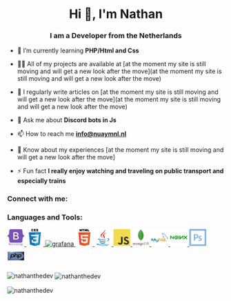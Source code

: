 <h1 align="center">Hi 👋, I'm Nathan</h1>
<h3 align="center">I am a Developer from the Netherlands</h3>

- 🌱 I’m currently learning **PHP/Html and Css**

- 👨‍💻 All of my projects are available at [at the moment my site is still moving and will get a new look after the move](at the moment my site is still moving and will get a new look after the move)

- 📝 I regularly write articles on [at the moment my site is still moving and will get a new look after the move](at the moment my site is still moving and will get a new look after the move)

- 💬 Ask me about **Discord bots in Js**

- 📫 How to reach me **info@nuaymnl.nl**

- 📄 Know about my experiences [at the moment my site is still moving and will get a new look after the move]

- ⚡ Fun fact **I really enjoy watching and traveling on public transport and especially trains**

<h3 align="left">Connect with me:</h3>
<p align="left">
</p>

<h3 align="left">Languages and Tools:</h3>
<p align="left"> <a href="https://getbootstrap.com" target="_blank" rel="noreferrer"> <img src="https://raw.githubusercontent.com/devicons/devicon/master/icons/bootstrap/bootstrap-plain-wordmark.svg" alt="bootstrap" width="40" height="40"/> </a> <a href="https://www.w3schools.com/css/" target="_blank" rel="noreferrer"> <img src="https://raw.githubusercontent.com/devicons/devicon/master/icons/css3/css3-original-wordmark.svg" alt="css3" width="40" height="40"/> </a> <a href="https://grafana.com" target="_blank" rel="noreferrer"> <img src="https://www.vectorlogo.zone/logos/grafana/grafana-icon.svg" alt="grafana" width="40" height="40"/> </a> <a href="https://www.w3.org/html/" target="_blank" rel="noreferrer"> <img src="https://raw.githubusercontent.com/devicons/devicon/master/icons/html5/html5-original-wordmark.svg" alt="html5" width="40" height="40"/> </a> <a href="https://www.java.com" target="_blank" rel="noreferrer"> <img src="https://raw.githubusercontent.com/devicons/devicon/master/icons/java/java-original.svg" alt="java" width="40" height="40"/> </a> <a href="https://developer.mozilla.org/en-US/docs/Web/JavaScript" target="_blank" rel="noreferrer"> <img src="https://raw.githubusercontent.com/devicons/devicon/master/icons/javascript/javascript-original.svg" alt="javascript" width="40" height="40"/> </a> <a href="https://www.mongodb.com/" target="_blank" rel="noreferrer"> <img src="https://raw.githubusercontent.com/devicons/devicon/master/icons/mongodb/mongodb-original-wordmark.svg" alt="mongodb" width="40" height="40"/> </a> <a href="https://www.mysql.com/" target="_blank" rel="noreferrer"> <img src="https://raw.githubusercontent.com/devicons/devicon/master/icons/mysql/mysql-original-wordmark.svg" alt="mysql" width="40" height="40"/> </a> <a href="https://www.nginx.com" target="_blank" rel="noreferrer"> <img src="https://raw.githubusercontent.com/devicons/devicon/master/icons/nginx/nginx-original.svg" alt="nginx" width="40" height="40"/> </a> <a href="https://www.photoshop.com/en" target="_blank" rel="noreferrer"> <img src="https://raw.githubusercontent.com/devicons/devicon/master/icons/photoshop/photoshop-line.svg" alt="photoshop" width="40" height="40"/> </a> <a href="https://www.php.net" target="_blank" rel="noreferrer"> <img src="https://raw.githubusercontent.com/devicons/devicon/master/icons/php/php-original.svg" alt="php" width="40" height="40"/> </a> </p>

<p><img align="left" src="https://github-readme-stats.vercel.app/api/top-langs?username=nathanthedev&show_icons=true&theme=dark&locale=en&layout=compact" alt="nathanthedev" /></p>

<p>&nbsp;<img align="center" src="https://github-readme-stats.vercel.app/api?username=nathanthedev&show_icons=true&theme=dark&locale=en" alt="nathanthedev" /></p>

<p><img align="center" src="https://github-readme-streak-stats.herokuapp.com/?user=nathanthedev&theme=dark" alt="nathanthedev" /></p>
